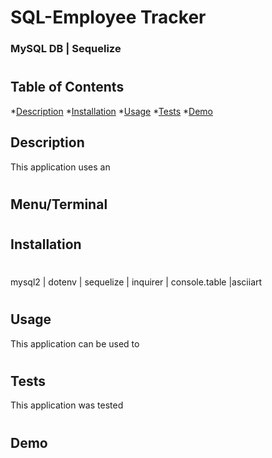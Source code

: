 # SQL-Employee Tracker

### MySQL DB | Sequelize

#

## Table of Contents
  *[Description](#description)
  *[Installation](#installation)
  *[Usage](#usage)
  *[Tests](#tests)
  *[Demo](#Demo)

  ## Description 
  This application uses an 

#

## Menu/Terminal


#

  <a name='installation'></a>

  ## Installation
  #
  mysql2 | dotenv | sequelize | inquirer | console.table |asciiart
  

#
  <a name='usage'></a>

  ## Usage
  This application can be used to 
#
  <a name='tests'></a>

  ## Tests
  This application was tested 

#
  <a name='Demo'></a>

  ## Demo
  
